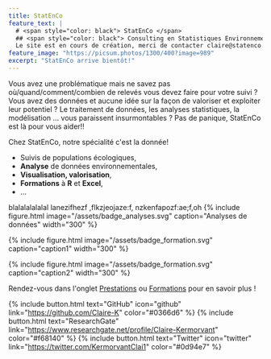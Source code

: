 ```yaml
---
title: StatEnCo
feature_text: |
  # <span style="color: black"> StatEnCo </span>
  ## <span style="color: black"> Consulting en Statistiques Environnementales </span>
  Le site est en cours de création, merci de contacter claire@statenco.com pour tous renseignements
feature_image: "https://picsum.photos/1300/400?image=989"
excerpt: "StatEnCo arrive bientôt!"
---
```


Vous avez une problématique mais ne savez pas où/quand/comment/combien de relevés vous devez faire pour votre suivi ? Vous avez des données et aucune idée sur la façon de valoriser et exploiter leur potentiel ? Le traitement de données, les analyses statistiques, la modélisation ... vous paraissent insurmontables ? Pas de panique, StatEnCo est là pour vous aider!!

Chez StatEnCo, notre spécialité c'est la donnée! 

 - Suivis de populations écologiques,
 - **Analyse** de données environnementales,
 - **Visualisation, valorisation**,
 - **Formations** à **R** et **Excel**,  
 - ...


 blalalalalalal  lanezifhezf ,flkzjeojaze:f, nzkenfapozf:ae;f,oh {% include figure.html image="/assets/badge_analyses.svg" caption="Analyses de données" width="300" %}

{% include figure.html image="/assets/badge_formation.svg" caption="caption1" width="300" %}

{% include figure.html image="/assets/badge_formation.svg" caption="caption2" width="300" %}

Rendez-vous dans l'onglet [Prestations](https://statenco.com/categories/) ou [Formations](https://statenco.com/formations/) pour en savoir plus ! 



{% include button.html text="GitHub" icon="github" link="https://github.com/Claire-K" color="#0366d6" %} {% include button.html text="ResearchGate" link="https://www.researchgate.net/profile/Claire-Kermorvant" color="#f68140" %} {% include button.html text="Twitter" icon="twitter" link="https://twitter.com/KermorvantClai1" color="#0d94e7" %} 


